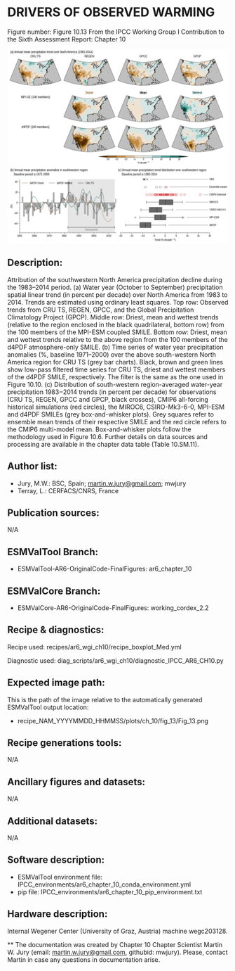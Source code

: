 DRIVERS OF OBSERVED WARMING
============

Figure number: Figure 10.13
From the IPCC Working Group I Contribution to the Sixth Assessment Report: Chapter 10

![Figure 10.13](../images/ar6_wg1_chap10_figure10_13_NAM.png?raw=true)


Description:
------------
Attribution of the southwestern North America precipitation decline during the 1983–2014 period. (a) Water year (October to September) precipitation spatial linear trend (in percent per decade) over North America from 1983 to 2014. Trends are estimated using ordinary least squares. Top row: Observed trends from CRU TS, REGEN, GPCC, and the Global Precipitation Climatology Project (GPCP). Middle row: Driest, mean and wettest trends (relative to the region enclosed in the black quadrilateral, bottom row) from the 100 members of the MPI-ESM coupled SMILE. Bottom row: Driest, mean and wettest trends relative to the above region from the 100 members of the d4PDF atmosphere-only SMILE. (b) Time series of water year precipitation anomalies (%, baseline 1971–2000) over the above south-western North America region for CRU TS (grey bar charts). Black, brown and green lines show low-pass filtered time series for CRU TS, driest and wettest members of the d4PDF SMILE, respectively. The filter is the same as the one used in Figure 10.10. (c) Distribution of south-western region-averaged water-year precipitation 1983‒2014 trends (in percent per decade) for observations (CRU TS, REGEN, GPCC and GPCP, black crosses), CMIP6 all-forcing historical simulations (red circles), the MIROC6, CSIRO-Mk3-6-0, MPI-ESM and d4PDF SMILEs (grey box-and-whisker plots). Grey squares refer to ensemble mean trends of their respective SMILE and the red circle refers to the CMIP6 multi-model mean. Box-and-whisker plots follow the methodology used in Figure 10.6. Further details on data sources and processing are available in the chapter data table (Table 10.SM.11).


Author list:
------------
- Jury, M.W.: BSC, Spain; martin.w.jury@gmail.com; mwjury
- Terray, L.: CERFACS/CNRS, France


Publication sources:
--------------------
N/A


ESMValTool Branch:
------------------
- ESMValTool-AR6-OriginalCode-FinalFigures: ar6_chapter_10


ESMValCore Branch:
------------------
- ESMValCore-AR6-OriginalCode-FinalFigures: working_cordex_2.2


Recipe & diagnostics:
---------------------
Recipe used: recipes/ar6_wgi_ch10/recipe_boxplot_Med.yml

Diagnostic used: diag_scripts/ar6_wgi_ch10/diagnostic_IPCC_AR6_CH10.py


Expected image path:
--------------------
This is the path of the image relative to the automatically generated ESMValTool output location:
- recipe_NAM_YYYYMMDD_HHMMSS/plots/ch_10/fig_13/Fig_13.png


Recipe generations tools:
-------------------------
N/A


Ancillary figures and datasets:
-------------------------------
N/A


Additional datasets:
--------------------
N/A


Software description:
---------------------
- ESMValTool environment file: IPCC_environments/ar6_chapter_10_conda_environment.yml
- pip file: IPCC_environments/ar6_chapter_10_pip_environment.txt


Hardware description:
---------------------
Internal Wegener Center (University of Graz, Austria) machine wegc203128.

** The documentation was created by Chapter 10 Chapter Scientist Martin W. Jury (email: martin.w.jury@gmail.com, githubid: mwjury). Please, contact Martin in case any questions in documentation arise.